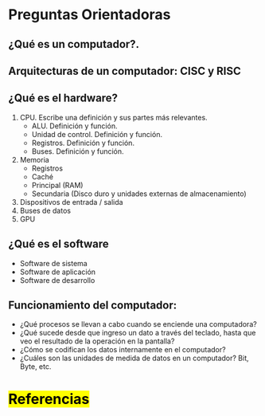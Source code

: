 # Preguntas Orientadoras

## ¿Qué es un computador?.

## Arquitecturas de un computador: CISC y RISC

## ¿Qué es el hardware?
1. CPU. Escribe una definición y sus partes más relevantes. 
    - ALU. Definición y función.
    - Unidad de control. Definición y función.
    - Registros. Definición y función.
    - Buses. Definición y función.
2. Memoria
    - Registros
    - Caché
    - Principal (RAM)
    - Secundaria (Disco duro y unidades externas de almacenamiento)
3. Dispositivos de entrada / salida
4. Buses de datos
5. GPU

## ¿Qué es el software 
 - Software de sistema
 - Software de aplicación
 - Software de desarrollo

 ## Funcionamiento del computador:
 - ¿Qué procesos se llevan a cabo cuando se enciende una computadora?
 - ¿Qué sucede desde que ingreso un dato a través del teclado, hasta que veo el resultado de la operación en la pantalla?
 - ¿Cómo se codifican los datos internamente en el computador?
 - ¿Cuáles son las unidades de medida de datos en un computador? Bit, Byte, etc.


# <mark> Referencias <mark>
